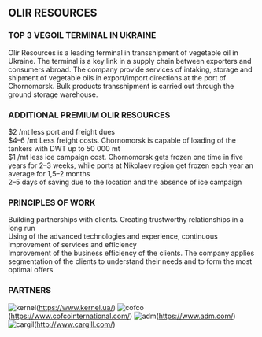 ## OLIR RESOURCES
### TOP 3 VEGOIL TERMINAL IN UKRAINE

Olir Resources is a leading terminal in transshipment of vegetable oil in Ukraine. The terminal is a key link in a supply chain between exporters and consumers abroad. The company provide services of intaking, storage and shipment of vegetable oils in export/import directions at the port of Chornomorsk. Bulk products transshipment is carried out through the ground storage warehouse.

### ADDITIONAL PREMIUM OLIR RESOURCES 
$2 /mt less port and freight dues <br> 
$4–6 /mt Less freight costs. Chornomorsk is capable of loading of the tankers with DWT up to 50 000 mt <br> 
$1 /mt less ice campaign cost. Chornomorsk gets frozen one time in five years for 2–3 weeks, while ports at Nikolaev region get frozen each year an average for 1,5–2 months <br> 
2–5 days of saving due to the location and the absence of ice campaign <br> 

### PRINCIPLES OF WORK
Building partnerships with clients. Creating trustworthy relationships in a long run <br> 
Using of the advanced technologies and experience, continuous improvement of services and efficiency <br> 
Improvement of the business efficiency of the clients. The company applies segmentation of the clients to understand their needs and to form the most optimal offers <br> 

### PARTNERS
![kernel](assets/kernel.png)(https://www.kernel.ua/)
![cofco](assets/cofco.png)(https://www.cofcointernational.com/)
![adm](assets/adm.png)(https://www.adm.com/)
![cargil](assets/cargil.png)(http://www.cargill.com/)
